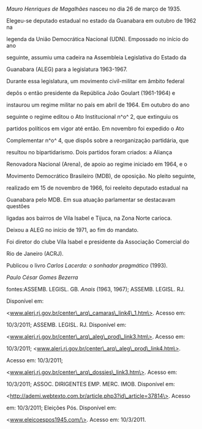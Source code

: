 

*Mauro Henriques de Magalhães* nasceu no dia 26 de março de 1935.



Elegeu-se deputado estadual no estado da Guanabara em outubro de 1962 na

legenda da União Democrática Nacional (UDN). Empossado no início do ano

seguinte, assumiu uma cadeira na Assembleia Legislativa do Estado da

Guanabara (ALEG) para a legislatura 1963-1967.



Durante essa legislatura, um movimento civil-militar em âmbito federal

depôs o então presidente da República João Goulart (1961-1964) e

instaurou um regime militar no país em abril de 1964. Em outubro do ano

seguinte o regime editou o Ato Institucional n^o^ 2, que extinguiu os

partidos políticos em vigor até então. Em novembro foi expedido o Ato

Complementar n^o^ 4, que dispôs sobre a reorganização partidária, que

resultou no bipartidarismo. Dois partidos foram criados: a Aliança

Renovadora Nacional (Arena), de apoio ao regime iniciado em 1964, e o

Movimento Democrático Brasileiro (MDB), de oposição. No pleito seguinte,

realizado em 15 de novembro de 1966, foi reeleito deputado estadual na

Guanabara pelo MDB. Em sua atuação parlamentar se destacavam questões

ligadas aos bairros de Vila Isabel e Tijuca, na Zona Norte carioca.

Deixou a ALEG no início de 1971, ao fim do mandato.



Foi diretor do clube Vila Isabel e presidente da Associação Comercial do

Rio de Janeiro (ACRJ).



Publicou o livro *Carlos Lacerda: o sonhador pragmático* (1993).



*Paulo César Gomes Bezerra*



fontes:ASSEMB. LEGISL. GB. *Anais* (1963, 1967); ASSEMB. LEGISL. RJ.

Disponível em:

\<www.alerj.rj.gov.br/center\_arq\_camaras\_link4\_1.htm\>. Acesso em:

10/3/2011; ASSEMB. LEGISL. RJ. Disponível em:

\<www.alerj.rj.gov.br/center\_arq\_aleg\_prod\_link3.htm\>. Acesso em:

10/3/2011; \<www.alerj.rj.gov.br/center\_arq\_aleg\_prod\_link4.htm\>.

Acesso em: 10/3/2011;

\<www.alerj.rj.gov.br/center\_arq\_dossies\_link3.htm\>. Acesso em:

10/3/2011; ASSOC. DIRIGENTES EMP. MERC. IMOB. Disponível em:

\<http://ademi.webtexto.com.br/article.php3?id\_article=37814\>. Acesso

em: 10/3/2011; Eleições Pós. Disponível em:

\<www.eleicoespos1945.com/\>. Acesso em: 10/3/2011.

